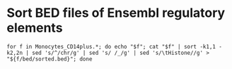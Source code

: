 # Sort BED files of Ensembl regulatory elements
```
for f in Monocytes_CD14plus.*; do echo "$f"; cat "$f" | sort -k1,1 -k2,2n | sed 's/^/chr/g' | sed 's/ /_/g' | sed 's/\tHistone//g' > "${f/bed/sorted.bed}"; done
```
